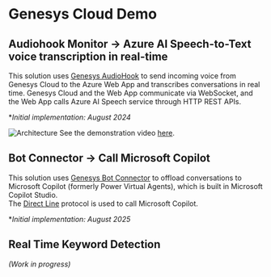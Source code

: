 # Genesys Cloud Demo

## Audiohook Monitor -> Azure AI Speech-to-Text voice transcription in real-time
This solution uses [Genesys AudioHook](https://developer.genesys.cloud/devapps/audiohook/) to send incoming voice from Genesys Cloud to the Azure Web App and transcribes conversations in real time.
Genesys Cloud and the Web App communicate via WebSocket, and the Web App calls Azure AI Speech service through HTTP REST APIs.

**Initial implementation: August 2024*

![Architecture](https://gsolar.kazumadachi.com/tools/img/audiohookmonitor-azure-ai-speech-to-text-architecture.png)
See the demonstration video [here](https://gsolar.kazumadachi.com/tools/audiohookmonitor_azureaispeech_stt.html).

## Bot Connector -> Call Microsoft Copilot
This solution uses [Genesys Bot Connector](https://developer.dev-genesys.cloud/commdigital/textbots/botconnector-customer-api-spec) to offload conversations to Microsoft Copilot (formerly Power Virtual Agents), which is built in Microsoft Copilot Studio.  
The [Direct Line](https://learn.microsoft.com/en-us/azure/bot-service/rest-api/bot-framework-rest-direct-line-3-0-api-reference?view=azure-bot-service-4.0) protocol is used to call Microsoft Copilot.

**Initial implementation: August 2025*

## Real Time Keyword Detection
*(Work in progress)*
